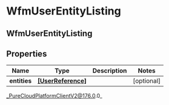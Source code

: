# WfmUserEntityListing

## WfmUserEntityListing

## Properties

|Name | Type | Description | Notes|
|------------ | ------------- | ------------- | -------------|
| **entities** | [**[UserReference]**]([UserReference]) |  | [optional] |



_PureCloudPlatformClientV2@176.0.0_
